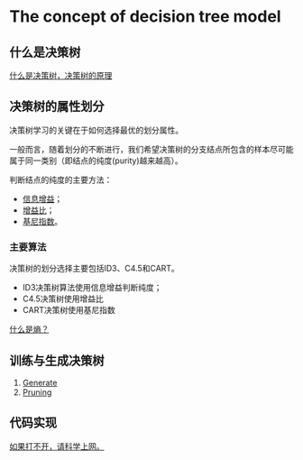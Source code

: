 # The concept of decision tree model
## 什么是决策树
[什么是决策树，决策树的原理](https://github.com/bobkentt/Learning-machine-from-scratch-/blob/master/alg_base/decision_tree.md)
## 决策树的属性划分
决策树学习的关键在于如何选择最优的划分属性。

一般而言，随着划分的不断进行，我们希望决策树的分支结点所包含的样本尽可能属于同一类别（即结点的纯度(purity)越来越高）。

判断结点的纯度的主要方法：
* [信息增益](https://github.com/bobkentt/Learning-machine-from-scratch-/blob/master/alg_base/InformationGain.md)；
* [增益比](https://github.com/bobkentt/Learning-machine-from-scratch-/blob/master/alg_base/InformationGainRadio.md)；
* [基尼指数](https://github.com/bobkentt/Learning-machine-from-scratch-/blob/master/alg_base/GiniIndex.md)。

### 主要算法
决策树的划分选择主要包括ID3、C4.5和CART。
* ID3决策树算法使用信息增益判断纯度；
* C4.5决策树使用增益比
* CART决策树使用基尼指数

[什么是熵？](https://github.com/bobkentt/Learning-machine-from-scratch-/blob/master/alg_base/Entropy.md)

## 训练与生成决策树
1. [Generate](https://github.com/bobkentt/Learning-machine-from-scratch-/blob/master/alg_base/decision_tree_generate.md)
2. [Pruning](https://github.com/bobkentt/Learning-machine-from-scratch-/blob/master/alg_base/Pruning.md)
## 代码实现
[如果打不开，请科学上网。](https://machinelearningmastery.com/implement-decision-tree-algorithm-scratch-python/)
